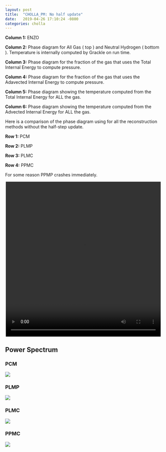 ```yaml
---
layout: post
title:  "CHOLLA_PM: No half update"
date:   2019-04-26 17:10:24 -0800
categories: cholla
---
```



**Column 1:**  ENZO

**Column 2:**  Phase diagram for All Gas ( top ) and Neutral Hydrogen ( bottom ). Temperature is internally computed by Grackle on run time.

**Column 3:**  Phase diagram for the fraction of the gas that uses the Total Internal Energy to compute pressure.

**Column 4:**  Phase diagram for the fraction of the gas that uses the Adavected Internal Energy to compute pressure.


**Column 5:**  Phase diagram showing the temperature computed from the Total Internal Energy for ALL the gas.

**Column 6:**  Phase diagram showing the temperature computed from the Advected Internal Energy for ALL the gas.

Here is a comparison of the phase diagram using for all the reconstruction methods without the half-step update.

**Row 1:** PCM

**Row 2:** PLMP 

**Row 3:** PLMC

**Row 4:** PPMC

For some reason PPMP crashes immediately.

<div style="text-align: center">
<video src="{{ site.url }}assets/videos/phase_diagram_noFirst_all.mp4" width="500" height="500" controls preload> </video>
</div>

## Power Spectrum

### PCM

<img src="{{ site.url }}assets/images/ps_256_cooling_uv_de02_PCM.png">

### PLMP 


<img src="{{ site.url }}assets/images/ps_256_cooling_uv_de02_PLMP.png">


### PLMC


<img src="{{ site.url }}assets/images/ps_256_cooling_uv_de02_PLMC.png">


### PPMC


<img src="{{ site.url }}assets/images/ps_256_cooling_uv_de02_PPMC.png">